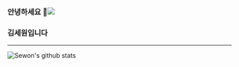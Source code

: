 ### 안녕하세요 👋<a align=right href="https://hits.seeyoufarm.com"><img src="https://hits.seeyoufarm.com/api/count/incr/badge.svg?url=https%3A%2F%2Fgithub.com%2FIAMSEWON&count_bg=%2379C83D&title_bg=%23555555&icon=&icon_color=%23E7E7E7&title=hits&edge_flat=false"/></a>
### 김세원입니다
---

![Sewon's github stats](https://github-readme-stats.vercel.app/api?username=IAMSEWON&show_icons=true)

<!--
**IAMSEWON/IAMSEWON** is a ✨ _special_ ✨ repository because its `README.md` (this file) appears on your GitHub profile.

Here are some ideas to get you started:

- 🔭 I’m currently working on ...
- 🌱 I’m currently learning ...
- 👯 I’m looking to collaborate on ...
- 🤔 I’m looking for help with ...
- 💬 Ask me about ...
- 📫 How to reach me: ...
- 😄 Pronouns: ...
- ⚡ Fun fact: ...
-->

